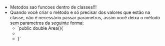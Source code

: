 - Metodos sao funcoes dentro de classes!!!
- Quando você criar o método e só precisar dos valores que estão na classe, não é necessário passar parametros, assim você deixa o método sem parametros da seguinte forma:
	- `public double Area(){
	- 
	- }`